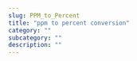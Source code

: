 ```yaml
---
slug: PPM_to_Percent
title: "ppm to percent conversion"
category: ""
subcategory: ""
description: ""
---
```


